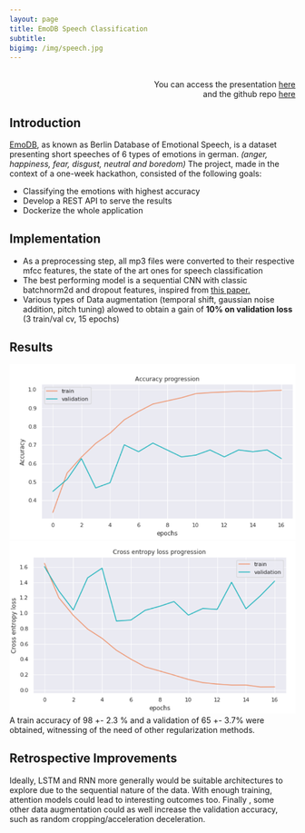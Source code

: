 ```yaml
---
layout: page
title: EmoDB Speech Classification
subtitle: 
bigimg: /img/speech.jpg
---
```


<p align="right">
<br>You can access the presentation <a href="https://drive.google.com/file/d/10l_md1TePen57xGRHkdcrL_OFZCpGEEy/view?usp=sharing"> here </a><br>and the github repo 
<a href="https://github.com/ymentha14/EmoDB/settings"> here </a>
</p>

## Introduction
<a href="http://emodb.bilderbar.info/docu/#download">EmoDB</a>, as known as Berlin Database of Emotional Speech, is a dataset presenting short speeches of 6 types of emotions in german. *(anger, happiness, fear, disgust, neutral and boredom)* The project, made in the context of a one-week hackathon, consisted of the following goals:
* Classifying the emotions with highest accuracy
* Develop a REST API to serve the results
* Dockerize the whole application

## Implementation
* As a preprocessing step, all mp3 files were converted to their respective mfcc features, the state of the art ones for speech classification
* The best performing model is a sequential CNN with classic batchnorm2d and dropout features, inspired from <a href="https://www.researchgate.net/publication/338138024_Emotion_Recognition_from_Speech"> this paper. </a>
* Various types of Data augmentation (temporal shift, gaussian noise addition, pitch tuning) alowed to obtain a gain of **10% on validation loss** (3 train/val cv, 15 epochs)

## Results
<img src= "/img/speech_result1.png">
<img src= "/img/speech_result2.png">
A train accuracy of 98 +- 2.3 % and a validation of 65 +- 3.7% were obtained, witnessing of the need of other regularization methods.


## Retrospective Improvements

Ideally, LSTM and RNN more generally would be suitable architectures to explore due to the sequential nature of the data. With enough training, attention models could lead to interesting outcomes too. Finally , some other data augmentation could as well increase the validation accuracy, such as random cropping/acceleration deceleration.

